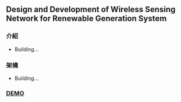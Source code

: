 ## Design and Development of Wireless Sensing Network for Renewable Generation System

### 介紹
- Building...

### 架構
- Building...

### [DEMO](https://www.youtube.com/watch?v=yDYXR6qyj4w&ab_channel=%E8%83%A1%E5%93%81%E7%85%9C)
	



